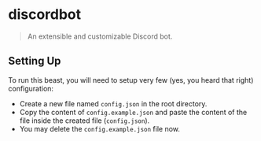 # discordbot

> An extensible and customizable Discord bot.

## Setting Up

To run this beast, you will need to setup very few (yes, you heard that right) configuration:

- Create a new file named `config.json` in the root directory.
- Copy the content of `config.example.json` and paste the content of the file inside the created file (`config.json`).
- You may delete the `config.example.json` file now.